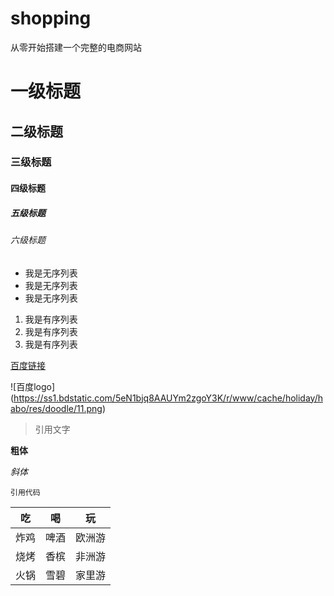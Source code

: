 # shopping
从零开始搭建一个完整的电商网站
# 一级标题
## 二级标题
### 三级标题
#### 四级标题
##### 五级标题
###### 六级标题

- 我是无序列表
- 我是无序列表
- 我是无序列表

1. 我是有序列表
2. 我是有序列表
3. 我是有序列表

[百度链接](http://www.baidu.com)

![百度logo] (https://ss1.bdstatic.com/5eN1bjq8AAUYm2zgoY3K/r/www/cache/holiday/habo/res/doodle/11.png)

>引用文字

**粗体**

*斜体*

`引用代码`

| 吃 | 喝 | 玩 |
| :---: | :---:|:----: |
| 炸鸡 | 啤酒 | 欧洲游 |
| 烧烤 | 香槟 | 非洲游 |
| 火锅 | 雪碧 | 家里游 |





